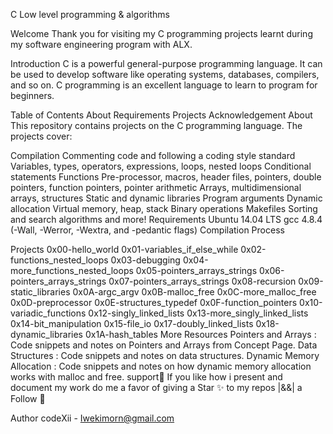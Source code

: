C Low level programming & algorithms

Welcome
Thank you for visiting my C programming projects learnt during my software engineering program with ALX.

Introduction
C is a powerful general-purpose programming language. It can be used to develop software like operating systems, databases, compilers, and so on. C programming is an excellent language to learn to program for beginners.

Table of Contents
About
Requirements
Projects
Acknowledgement
About
This repository contains projects on the C programming language. The projects cover:

Compilation
Commenting code and following a coding style standard
Variables, types, operators, expressions, loops, nested loops
Conditional statements
Functions
Pre-processor, macros, header files, pointers, double pointers, function pointers, pointer arithmetic
Arrays, multidimensional arrays, structures
Static and dynamic libraries
Program arguments
Dynamic allocation
Virtual memory, heap, stack
Binary operations
Makefiles
Sorting and search algorithms and more!
Requirements
Ubuntu 14.04 LTS
gcc 4.8.4 (-Wall, -Werror, -Wextra, and -pedantic flags)
Compilation Process


Projects
0x00-hello_world
0x01-variables_if_else_while
0x02-functions_nested_loops
0x03-debugging
0x04-more_functions_nested_loops
0x05-pointers_arrays_strings
0x06-pointers_arrays_strings
0x07-pointers_arrays_strings
0x08-recursion
0x09-static_libraries
0x0A-argc_argv
0x0B-malloc_free
0x0C-more_malloc_free
0x0D-preprocessor
0x0E-structures_typedef
0x0F-function_pointers
0x10-variadic_functions
0x12-singly_linked_lists
0x13-more_singly_linked_lists
0x14-bit_manipulation
0x15-file_io
0x17-doubly_linked_lists
0x18-dynamic_libraries
0x1A-hash_tables
More Resources
Pointers and Arrays : Code snippets and notes on Pointers and Arrays from Concept Page.
Data Structures : Code snippets and notes on data structures.
Dynamic Memory Allocation : Code snippets and notes on how dynamic memory allocation works with malloc and free.
support🎉
If you like how i present and document my work do me a favor of giving a Star ✨ to my repos |&&| a Follow 👥

Author
codeXii - Iwekimorn@gmail.com
